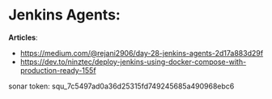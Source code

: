 # Jenkins Agents:
**Articles**: 
- https://medium.com/@rejani2906/day-28-jenkins-agents-2d17a883d29f
- https://dev.to/ninztec/deploy-jenkins-using-docker-compose-with-production-ready-155f

sonar token: squ_7c5497ad0a36d25315fd749245685a490968ebc6